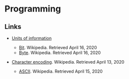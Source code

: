 # Programming

## Links

- [Units of information](https://en.wikipedia.org/wiki/Units_of_information)
  - [Bit](https://en.wikipedia.org/wiki/Bit). Wikipedia. Retrieved April 16, 2020
  - [Byte](https://en.wikipedia.org/wiki/Byte). Wikipedia. Retrieved April 16, 2020

- [Character encoding](https://en.wikipedia.org/wiki/Character_encoding). Wikipedia. Retrieved April 13, 2020
  - [ASCII](https://en.wikipedia.org/wiki/ASCII). Wikipedia. Retrieved April 15, 2020
